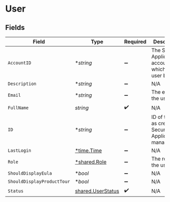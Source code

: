 # User


## Fields

| Field                                                       | Type                                                        | Required                                                    | Description                                                 |
| ----------------------------------------------------------- | ----------------------------------------------------------- | ----------------------------------------------------------- | ----------------------------------------------------------- |
| `AccountID`                                                 | **string*                                                   | :heavy_minus_sign:                                          | The Secure Application account ID to which the user belongs |
| `Description`                                               | **string*                                                   | :heavy_minus_sign:                                          | N/A                                                         |
| `Email`                                                     | **string*                                                   | :heavy_minus_sign:                                          | The email of the user.                                      |
| `FullName`                                                  | *string*                                                    | :heavy_check_mark:                                          | N/A                                                         |
| `ID`                                                        | **string*                                                   | :heavy_minus_sign:                                          | ID of the user as created by Secure Application management. |
| `LastLogin`                                                 | [*time.Time](https://pkg.go.dev/time#Time)                  | :heavy_minus_sign:                                          | N/A                                                         |
| `Role`                                                      | [*shared.Role](../../models/shared/role.md)                 | :heavy_minus_sign:                                          | The role of the user                                        |
| `ShouldDisplayEula`                                         | **bool*                                                     | :heavy_minus_sign:                                          | N/A                                                         |
| `ShouldDisplayProductTour`                                  | **bool*                                                     | :heavy_minus_sign:                                          | N/A                                                         |
| `Status`                                                    | [shared.UserStatus](../../models/shared/userstatus.md)      | :heavy_check_mark:                                          | N/A                                                         |